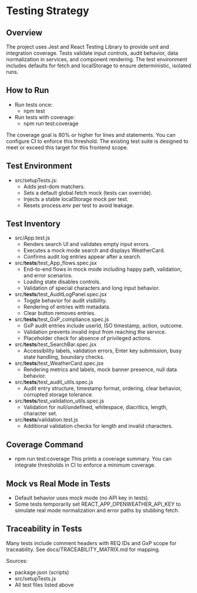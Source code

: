 # Testing Strategy

## Overview
The project uses Jest and React Testing Library to provide unit and integration coverage. Tests validate input controls, audit behavior, data normalization in services, and component rendering. The test environment includes defaults for fetch and localStorage to ensure deterministic, isolated runs.

## How to Run
- Run tests once:
  - npm test
- Run tests with coverage:
  - npm run test:coverage

The coverage goal is 80% or higher for lines and statements. You can configure CI to enforce this threshold. The existing test suite is designed to meet or exceed this target for this frontend scope.

## Test Environment
- src/setupTests.js:
  - Adds jest-dom matchers.
  - Sets a default global.fetch mock (tests can override).
  - Injects a stable localStorage mock per test.
  - Resets process.env per test to avoid leakage.

## Test Inventory
- src/App.test.js
  - Renders search UI and validates empty input errors.
  - Executes a mock mode search and displays WeatherCard.
  - Confirms audit log entries appear after a search.
- src/__tests__/test_App_flows.spec.jsx
  - End-to-end flows in mock mode including happy path, validation, and error scenarios.
  - Loading state disables controls.
  - Validation of special characters and long input behavior.
- src/__tests__/test_AuditLogPanel.spec.jsx
  - Toggle behavior for audit visibility.
  - Rendering of entries with metadata.
  - Clear button removes entries.
- src/__tests__/test_GxP_compliance.spec.js
  - GxP audit entries include userId, ISO timestamp, action, outcome.
  - Validation prevents invalid input from reaching the service.
  - Placeholder check for absence of privileged actions.
- src/__tests__/test_SearchBar.spec.jsx
  - Accessibility labels, validation errors, Enter key submission, busy state handling, boundary checks.
- src/__tests__/test_WeatherCard.spec.jsx
  - Rendering metrics and labels, mock banner presence, null data behavior.
- src/__tests__/test_audit_utils.spec.js
  - Audit entry structure, timestamp format, ordering, clear behavior, corrupted storage tolerance.
- src/__tests__/test_validation_utils.spec.js
  - Validation for null/undefined, whitespace, diacritics, length, character set.
- src/__tests__/validation.test.js
  - Additional validation checks for length and invalid characters.

## Coverage Command
- npm run test:coverage
This prints a coverage summary. You can integrate thresholds in CI to enforce a minimum coverage.

## Mock vs Real Mode in Tests
- Default behavior uses mock mode (no API key in tests).
- Some tests temporarily set REACT_APP_OPENWEATHER_API_KEY to simulate real mode normalization and error paths by stubbing fetch.

## Traceability in Tests
Many tests include comment headers with REQ IDs and GxP scope for traceability. See docs/TRACEABILITY_MATRIX.md for mapping.

Sources:
- package.json (scripts)
- src/setupTests.js
- All test files listed above
